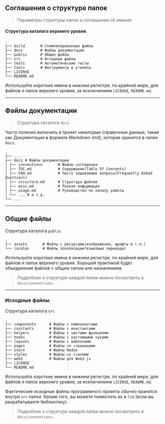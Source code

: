 ## Соглашения о структуре папок
> Параметры структуры папок и соглашения об именах

#### Структура каталога верхнего уровня

    .
    ├── build       # Cкомпилированные файлы
    ├── docs        # Файлы документации
    ├── public      # Общие файлы 
    ├── src         # Исходные файлы
    ├── tests       # Автоматические тесты
    ├── tools       # Инструменты и утилиты
    ├── LICENSE
    └── README.md

 Используйте короткие имена в нижнем регистре, по крайней мере, для
 файлов и папок верхнего уровня, за исключением `LICENSE`, `README.md`.

---

##  Файлы документации
> Структура каталога `docs`

Часто полезно включить в проект некоторые справочные данные, такие как
Документация в формате Markdown (md), которая хранится в папке `docs`.

    .
    ├── ...
    ├── docs # Файлы документации 
    │ ├── conventions       # Файлы соглашения
    │ ├── TOC.md            # Содержание(Table Of Contents)
    │ ├── FAQ.md            # Часто задаваемые вопросы(Frequently Asked Questions)
    │ ├── structure.md      # Структура файлов
    │ ├── misc.md           # Разная информация
    │ ├── usage.md          # Руководство по началу работы
    │ └── ... # и т.д.
    └── ...

---

## Общие файлы
 Структура каталога `public`

    .
    ├── assets       # Файлы с ресурсами(изображения, шрифты и т.п.)
    └── locales      # Файлы локализации(языковые переводы)

Используйте короткие имена в нижнем регистре, по крайней мере, для
файлов и папок верхнего уровня.
Хорошей практикой будет объединение файлов с общим типом или назначением.

>Подробнее о структуре каждой папки можно посмотреть в `docs/conventions`.

---

### Исходные файлы
 Структура каталога `src`

    .
    ├── components      # Файлы с компонентами
    ├── constants       # Файлы с константами
    ├── helpers         # Файлы с чистыми функциями
    ├── hooks           # Файлы с кастомными хуками
    ├── layouts         # Файлы с шаблонами
    ├── pages           # Файлы со страницами
    ├── store           # Файлы Redux
    ├── styles          # Файлы со стилями
    ├── web3            # Файлы для Web3.js
    ├── LICENSE
    └── README.md

Используйте короткие имена в нижнем регистре, по крайней мере, для
файлов и папок верхнего уровня, за исключением `LICENSE`, `README.md`.

Фактические исходные файлы программного проекта обычно хранятся внутри `src` папки.
Кроме того, вы можете поместить их в  `lib` (если вы разрабатываете библиотеку).

>Подробнее о структуре каждой папки можно посмотреть в `docs/conventions`.
